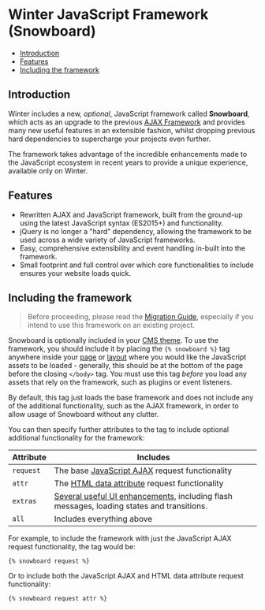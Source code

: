 # Winter JavaScript Framework (Snowboard)

- [Introduction](#introduction)
- [Features](#features)
- [Including the framework](#framework-script)

<a name="introduction"></a>
## Introduction

Winter includes a new, *optional*, JavaScript framework called **Snowboard**, which acts as an upgrade to the previous [AJAX Framework](../ajax/introduction) and provides many new useful features in an extensible fashion, whilst dropping previous hard dependencies to supercharge your projects even further.

The framework takes advantage of the incredible enhancements made to the JavaScript ecosystem in recent years to provide a unique experience, available only on Winter.

<a name="features"></a>
## Features

- Rewritten AJAX and JavaScript framework, built from the ground-up using the latest JavaScript syntax (ES2015+) and functionality.
- jQuery is no longer a "hard" dependency, allowing the framework to be used across a wide variety of JavaScript frameworks.
- Easy, comprehensive extensibility and event handling in-built into the framework.
- Small footprint and full control over which core functionalities to include ensures your website loads quick.

<a name="framework-script"></a>
## Including the framework

> Before proceeding, please read the [Migration Guide](../snowboard/migration-guide), especially if you intend to use this framework on an existing project.

Snowboard is optionally included in your [CMS theme](../cms/themes). To use the framework, you should include it by placing the `{% snowboard %}` tag anywhere inside your [page](../cms/pages) or [layout](../cms/layouts) where you would like the JavaScript assets to be loaded - generally, this should be at the bottom of the page before the closing `</body>` tag. You must use this tag *before* you load any assets that rely on the framework, such as plugins or event listeners.

By default, this tag just loads the base framework and does not include any of the additional functionality, such as the AJAX framework, in order to allow usage of Snowboard without any clutter.

You can then specify further attributes to the tag to include optional additional functionality for the framework:

Attribute | Includes
--------- | --------
`request` | The base [JavaScript AJAX](../snowboard/request) request functionality
`attr` | The [HTML data attribute](../snowboard/data-attr) request functionality
`extras` | [Several useful UI enhancements](../snowboard/extras), including flash messages, loading states and transitions.
`all` | Includes everything above

For example, to include the framework with just the JavaScript AJAX request functionality, the tag would be:

```twig
{% snowboard request %}
```

Or to include both the JavaScript AJAX and HTML data attribute request functionality:

```twig
{% snowboard request attr %}
```